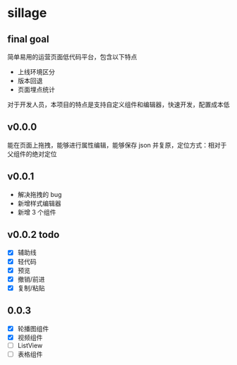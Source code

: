 # sillage

## final goal

简单易用的运营页面低代码平台，包含以下特点

- 上线环境区分
- 版本回退
- 页面埋点统计

对于开发人员，本项目的特点是支持自定义组件和编辑器，快速开发，配置成本低

## v0.0.0

能在页面上拖拽，能够进行属性编辑，能够保存 json 并复原，定位方式：相对于父组件的绝对定位

## v0.0.1

- 解决拖拽的 bug
- 新增样式编辑器
- 新增 3 个组件

## v0.0.2 todo

- [x] 辅助线
- [x] 轻代码
- [x] 预览
- [x] 撤销/前进
- [x] 复制/粘贴

## 0.0.3

- [x] 轮播图组件
- [x] 视频组件
- [ ] ListView
- [ ] 表格组件
